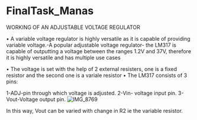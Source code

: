 # FinalTask_Manas
WORKING OF AN ADJUSTABLE VOLTAGE REGULATOR

•	A variable voltage regulator is highly versatile as it is capable of providing variable voltage.-A popular adjustable voltage regulator- the LM317 is capable of outputting a voltage between the ranges 1.2V and 37V, therefore it is highly versatile and has multiple use cases

•	The voltage is set with the help of 2 external resisters, one is a fixed resistor and the second one is a variale resistor
•	The LM317 consists of 3 pins:

1-ADJ-pin through which voltage is adjusted.
2-Vin- voltage input pin.
3-Vout-Voltage output pin.
![IMG_8769](https://user-images.githubusercontent.com/110652550/230414947-52014ab8-71f6-4d74-98f7-6be82e04fd6e.jpeg)

In this way, Vout can be varied with change in R2 ie the variable resistor.
